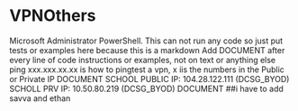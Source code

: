 # VPNOthers
Microsoft Administrator PowerShell.
This can not run any code so just put tests or examples here because this is a markdown
Add DOCUMENT after every line of code instructions or examples, not on text or anything else
ping xxx.xxx.xx.xx is how to pingtest a vpn, x iis the numbers in the Public or Private IP
DOCUMENT
SCHOOL PUBLIC IP: 104.28.122.111 (DCSG_BYOD)
SCHOLL PRV IP: 10.50.80.219 (DCSG_BYOD)
DOCUMENT
##i have to add savva and ethan